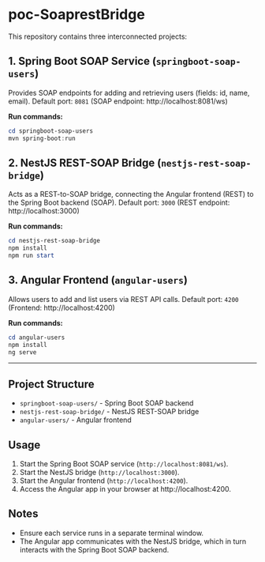 # poc-SoaprestBridge

This repository contains three interconnected projects:

## 1. Spring Boot SOAP Service (`springboot-soap-users`)
Provides SOAP endpoints for adding and retrieving users (fields: id, name, email).
Default port: `8081` (SOAP endpoint: http://localhost:8081/ws)

**Run commands:**
```powershell
cd springboot-soap-users
mvn spring-boot:run
```

## 2. NestJS REST-SOAP Bridge (`nestjs-rest-soap-bridge`)
Acts as a REST-to-SOAP bridge, connecting the Angular frontend (REST) to the Spring Boot backend (SOAP).
Default port: `3000` (REST endpoint: http://localhost:3000)

**Run commands:**
```powershell
cd nestjs-rest-soap-bridge
npm install
npm run start
```

## 3. Angular Frontend (`angular-users`)
Allows users to add and list users via REST API calls.
Default port: `4200` (Frontend: http://localhost:4200)

**Run commands:**
```powershell
cd angular-users
npm install
ng serve
```

---

## Project Structure
- `springboot-soap-users/` - Spring Boot SOAP backend
- `nestjs-rest-soap-bridge/` - NestJS REST-SOAP bridge
- `angular-users/` - Angular frontend

## Usage
1. Start the Spring Boot SOAP service (`http://localhost:8081/ws`).
2. Start the NestJS bridge (`http://localhost:3000`).
3. Start the Angular frontend (`http://localhost:4200`).
4. Access the Angular app in your browser at http://localhost:4200.

## Notes
- Ensure each service runs in a separate terminal window.
- The Angular app communicates with the NestJS bridge, which in turn interacts with the Spring Boot SOAP backend.
